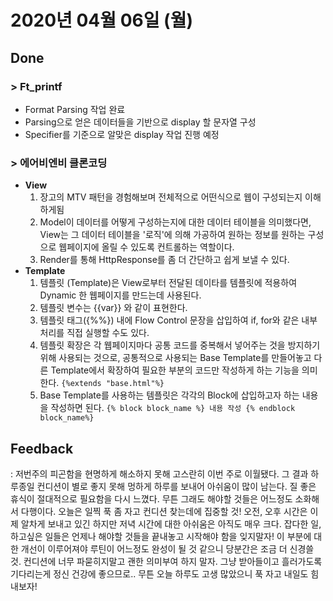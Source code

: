 # 2020년 04월 06일 (월) 

## Done

### > Ft_printf

- Format Parsing 작업 완료
- Parsing으로 얻은 데이터들을 기반으로 display 할 문자열 구성
- Specifier를 기준으로 알맞은 display 작업 진행 예정

### > 에어비엔비 클론코딩

- **View**
  1. 장고의 MTV 패턴을 경험해보며 전체적으로 어떤식으로 웹이 구성되는지 이해하게됨
  2. Model이 데이터를 어떻게 구성하는지에 대한 데이터 테이블을 의미했다면, View는 그 데이터 테이블을 '로직'에 의해 가공하여 원하는 정보를 원하는 구성으로 웹페이지에 올릴 수 있도록 컨트롤하는 역할이다. 
  3. Render를 통해 HttpResponse를 좀 더 간단하고 쉽게 보낼 수 있다.
- **Template**
  1. 템플릿 (Template)은 View로부터 전달된 데이타를 템플릿에 적용하여 Dynamic 한 웹페이지를 만드는데 사용된다.
  2. 템플릿 변수는 {{var}} 와 같이 표현한다.
  3. 템플릿 태그({%%}) 내에 Flow Control 문장을 삽입하여 if, for와 같은 내부 처리를 직접 실행할 수도 있다.
  4. 템플릿 확장은 각 웹페이지마다 공통 코드를 중복해서 넣어주는 것을 방지하기 위해 사용되는 것으로, 공통적으로 사용되는 Base Template를 만들어놓고 다른 Template에서 확장하여 필요한 부분의 코드만 작성하게 하는 기능을 의미한다. `{%extends "base.html"%}`
  5. Base Template를 사용하는 템플릿은 각각의 Block에 삽입하고자 하는 내용을 작성하면 된다.
     `{% block block_name %} 내용 작성 {% endblock block_name%}`

## Feedback

: 저번주의 피곤함을 현명하게 해소하지 못해 고스란히 이번 주로 이월됐다. 그 결과 하루종일 컨디션이 별로 좋지 못해 멍하게 하루를 보내어 아쉬움이 많이 남는다. 질 좋은 휴식이 절대적으로 필요함을 다시 느꼈다. 무튼 그래도 해야할 것들은 어느정도 소화해서 다행이다. 오늘은 일찍 푹 좀 자고 컨디션 찾는데에 집중할 것! 오전, 오후 시간은 이제 알차게 보내고 있긴 하지만 저녁 시간에 대한 아쉬움은 아직도 매우 크다. 잡다한 일, 하고싶은 일들은 언제나 해야할 것들을 끝내놓고 시작해야 함을 잊지말자! 이 부분에 대한 개선이 이루어져야 루틴이 어느정도 완성이 될 것 같으니 당분간은 조금 더 신경쓸 것. 컨디션에 너무 파묻히지말고 괜한 의미부여 하지 말자. 그냥 받아들이고 흘러가도록 기다리는게 정신 건강에 좋으므로.. 무튼 오늘 하루도 고생 많았으니 푹 자고 내일도 힘내보자!
